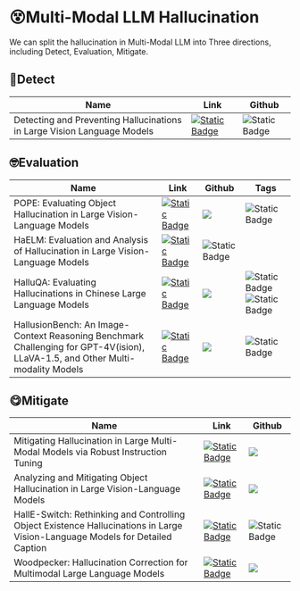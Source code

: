 ﻿# 😵Multi-Modal LLM Hallucination
We can split the hallucination in Multi-Modal LLM into Three directions, including Detect, Evaluation, Mitigate.

## 🧐Detect
|  Name   | Link  | Github|
|  ----  | ----  | ----|
| Detecting and Preventing Hallucinations in Large Vision Language Models  | [![Static Badge](https://img.shields.io/badge/2308.06394-red?logo=arxiv)](https://arxiv.org/abs/2308.06394) | ![Static Badge](https://img.shields.io/badge/not_release-black?logo=github)|

## 🤓Evaluation
|  Name   | Link  | Github|Tags|
|  ----  | ----  | ----|----|
| POPE:  Evaluating Object Hallucination in Large Vision-Language Models   |  [![Static Badge](https://img.shields.io/badge/2305.10355-red?logo=arxiv)](https://arxiv.org/abs/2305.10355) |[![](https://img.shields.io/badge/POPE-black?logo=github)](https://github.com/AoiDragon/POPE)|![Static Badge](https://img.shields.io/badge/Object-green)|
| HaELM: Evaluation and Analysis of Hallucination in Large Vision-Language Models  |  [![Static Badge](https://img.shields.io/badge/2308.15126-red?logo=arxiv)](https://arxiv.org/abs/2308.15126) | ![Static Badge](https://img.shields.io/badge/not_release-black?logo=github)|
| HalluQA: Evaluating Hallucinations in Chinese Large Language Models| [![Static Badge](https://img.shields.io/badge/2310.03368-red?logo=arxiv)](https://arxiv.org/abs/2310.03368) | ![](https://img.shields.io/badge/not_release-black?logo=github)|![Static Badge](https://img.shields.io/badge/Knowledge-green)![Static Badge](https://img.shields.io/badge/Chinese-red)|
| HallusionBench: An Image-Context Reasoning Benchmark Challenging for GPT-4V(ision), LLaVA-1.5, and Other Multi-modality Models  |  [![Static Badge](https://img.shields.io/badge/2310.14566-red?logo=arxiv)](https://arxiv.org/abs/2310.14566) |[![](https://img.shields.io/badge/HallusionBench-black?logo=github)](https://github.com/tianyi-lab/HallusionBench)|![Static Badge](https://img.shields.io/badge/Knowledge-green)|
## 😋Mitigate
|  Name   | Link  | Github|
|  ----  | ----  | ----|
| Mitigating Hallucination in Large Multi-Modal Models via Robust Instruction Tuning   |  [![Static Badge](https://img.shields.io/badge/2306.14565-red?logo=arxiv)](http://arxiv.org/abs/2306.14565) |[![](https://img.shields.io/badge/LRV--Instruction-black?logo=github)]( https://github.com/FuxiaoLiu/LRV-Instruction) |
| Analyzing and Mitigating Object Hallucination in Large Vision-Language Models | [![Static Badge](https://img.shields.io/badge/2310.00754-red?logo=arxiv)](https://arxiv.org/pdf/2310.00754.pdf)|[![](https://img.shields.io/badge/LURE-black?logo=github)](https://github.com/YiyangZhou/LURE)|
| HallE-Switch: Rethinking and Controlling Object Existence Hallucinations in Large Vision-Language Models for Detailed Caption | [![Static Badge](https://img.shields.io/badge/2310.01779-red?logo=arxiv)](https://arxiv.org/pdf/2310.01779v1.pdf)| ![Static Badge](https://img.shields.io/badge/not_release-black?logo=github) |
| Woodpecker: Hallucination Correction for Multimodal Large Language Models| [![Static Badge](https://img.shields.io/badge/2310.16045-red?logo=arxiv)](https://arxiv.org/abs/2310.16045)|[![](https://img.shields.io/badge/Woodpecker-black?logo=github)](https://github.com/BradyFU/Woodpecker)|
